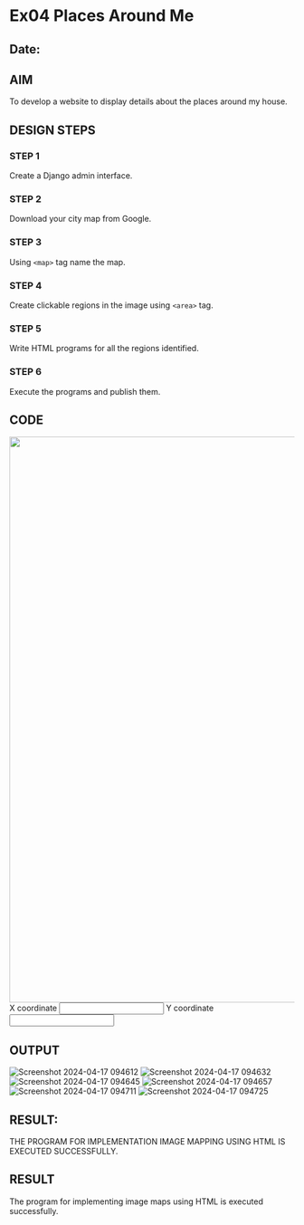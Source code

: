 # Ex04 Places Around Me
## Date: 

## AIM
To develop a website to display details about the places around my house.

## DESIGN STEPS

### STEP 1
Create a Django admin interface.

### STEP 2
Download your city map from Google.

### STEP 3
Using ```<map>``` tag name the map.

### STEP 4
Create clickable regions in the image using ```<area>``` tag.

### STEP 5
Write HTML programs for all the regions identified.

### STEP 6
Execute the programs and publish them.

## CODE
<!DOCTYPE html>
<html lang="en">
<head>
    <meta charset="UTF-8">
    <meta name="viewport" content="width=device-width, initial-scale=1.0">
    <title>MAP</title>
</head>
<script>
    function coordinate(event)
    {
        let x=event.clientX;
        let y=event.clientY;
        document.getElementById("text1").value=x;
        document.getElementById("text2").value=y;
    }
</script>
<body>
    <img src="HHH.jpg" width="1000px" usemap="#MyMap" onmousemove="coordinate(event)"><br>
    <map name="MyMap">
        <area shape="rect" coords="678,204,764,251" href="https://en.wikipedia.org/wiki/Russia" title="RUSSIA">
        <area shape="rect" coords="655,350,691,408" href="https://en.wikipedia.org/wiki/India" title="INDIA">
        <area shape="rect" coords="675,296,787,365" href="https://en.wikipedia.org/wiki/China" title="CHINA">     
    </map>
    X coordinate <input type="text" name="" id="text1">
    Y coordinate <input type="text" name="" id="text2">
</body>
</html>

## OUTPUT
![Screenshot 2024-04-17 094612](https://github.com/Sachin-0305/NearMe/assets/149985717/66bb3849-fcb5-4770-af96-a2129a9d8129)
![Screenshot 2024-04-17 094632](https://github.com/Sachin-0305/NearMe/assets/149985717/e5a0a018-6f3b-4cab-bba3-579da0a292ac)
![Screenshot 2024-04-17 094645](https://github.com/Sachin-0305/NearMe/assets/149985717/bfc40082-c3be-4c57-901d-3de4e4ad46f1)
![Screenshot 2024-04-17 094657](https://github.com/Sachin-0305/NearMe/assets/149985717/ce5afc57-657d-4f68-bb47-0fa60e1acc98)
![Screenshot 2024-04-17 094711](https://github.com/Sachin-0305/NearMe/assets/149985717/922b1b44-34a0-4d6a-bbcc-d5f71890f43c)
![Screenshot 2024-04-17 094725](https://github.com/Sachin-0305/NearMe/assets/149985717/36d7d99d-ae29-4d97-9fdf-0dc9b5276dac)


## RESULT:
THE PROGRAM FOR IMPLEMENTATION IMAGE MAPPING USING HTML IS EXECUTED SUCCESSFULLY.





## RESULT
The program for implementing image maps using HTML is executed successfully.
